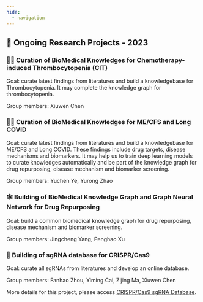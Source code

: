 ```yaml
---
hide:
  - navigation
---
```


## 📝 Ongoing Research Projects - 2023

### 🧑‍🔬 Curation of BioMedical Knowledges for Chemotherapy-induced Thrombocytopenia (CIT)

Goal: curate latest findings from literatures and build a knowledgebase for Thrombocytopenia. It may complete the knowledge graph for thrombocytopenia.

Group members: Xiuwen Chen

### 🧑‍🔬 Curation of BioMedical Knowledges for ME/CFS and Long COVID

Goal: curate latest findings from literatures and build a knowledgebase for ME/CFS and Long COVID. These findings include drug targets, disease mechanisms and biomarkers. It may help us to train deep learning models to curate knowledges automatically and be part of the knowledge graph for drug repurposing, disease mechanism and biomarker screening.

Group members: Yuchen Ye, Yurong Zhao

### 🕸️ Building of BioMedical Knowledge Graph and Graph Neural Network for Drug Repurposing

Goal: build a common biomedical knowledge graph for drug repurposing, disease mechanism and biomarker screening.

Group members: Jingcheng Yang, Penghao Xu

### 🧬 Building of sgRNA database for CRISPR/Cas9

Goal: curate all sgRNAs from literatures and develop an online database.

Group members: Fanhao Zhou, Yiming Cai, Zijing Ma, Xiuwen Chen

More details for this project, please access [CRISPR/Cas9 sgRNA Database](https://biosolver.cn).
